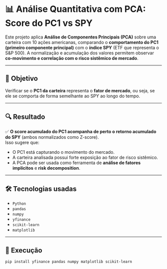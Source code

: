 # 📊 Análise Quantitativa com PCA: Score do PC1 vs SPY

Este projeto aplica **Análise de Componentes Principais (PCA)** sobre uma carteira com 10 ações americanas, comparando o **comportamento do PC1 (primeiro componente principal)** com o **índice SPY** (ETF que representa o S&P 500). A normalização e acumulação dos valores permitem observar **co-movimento e correlação com o risco sistêmico de mercado**.

---

## 🎯 Objetivo

Verificar se o **PC1 da carteira** representa o **fator de mercado**, ou seja, se ele se comporta de forma semelhante ao SPY ao longo do tempo.

---

## 🔍 Resultado

✅ **O score acumulado do PC1 acompanha de perto o retorno acumulado do SPY** (ambos normalizados como Z-score).  
Isso sugere que:

- O PC1 está capturando o movimento do mercado.
- A carteira analisada possui forte exposição ao fator de risco sistêmico.
- A PCA pode ser usada como ferramenta de **análise de fatores implícitos** e **risk decomposition**.

---

## 🛠️ Tecnologias usadas

- `Python`
- `pandas`
- `numpy`
- `yfinance`
- `scikit-learn`
- `matplotlib`

---

## 🧪 Execução

```bash
pip install yfinance pandas numpy matplotlib scikit-learn
